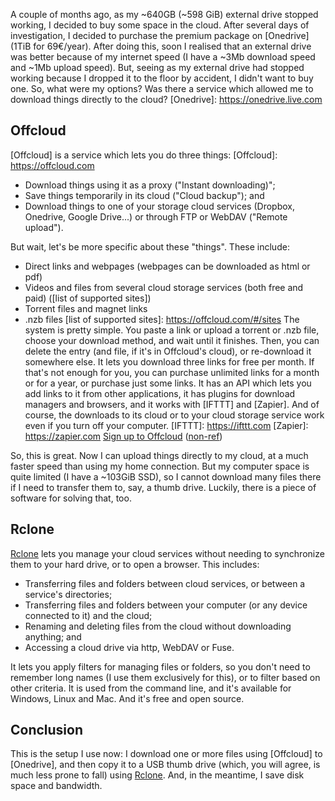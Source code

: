 <!--
.. title: Review of Offcloud and Rclone
.. slug: review-offcloud-rclone
.. date: 2018-04-01 12:00:00+02:00
.. tags: cloud, offcloud, rclone, review, dropbox, onedrive, google drive, torrent, magnet, ftp, rclone, cli
.. category: 
.. link: 
.. description: 
.. type: text
-->

A couple of months ago, as my ~640GB (~598 GiB) external drive stopped working, I decided to buy some space in the cloud. After several days of investigation, I decided to purchase the premium package on [Onedrive] (1TiB for 69€/year). After doing this, soon I realised that an external drive was better because of my internet speed (I have a ~3Mb download speed and ~1Mb upload speed). But, seeing as my external drive had stopped working because I dropped it to the floor by accident, I didn't want to buy one. So, what were my options? Was there a service which allowed me to download things directly to the cloud?
[Onedrive]: https://onedrive.live.com

## Offcloud

[Offcloud] is a service which lets you do three things:
[Offcloud]: https://offcloud.com
* Download things using it as a proxy ("Instant downloading)";
* Save things temporarily in its  cloud ("Cloud backup"); and
* Download things to one of your storage cloud services (Dropbox, Onedrive, Google Drive...) or through FTP or WebDAV ("Remote upload").

But wait, let's be more specific about these "things". These include:

* Direct links and webpages (webpages can be downloaded as html or pdf)
* Videos and files from several cloud storage services (both free and paid) ([list of supported sites])
* Torrent files and magnet links
* .nzb files
[list of supported sites]: https://offcloud.com/#/sites
The system is pretty simple. You paste a link or upload a torrent or .nzb file, choose your download method, and wait until it finishes. Then, you can delete the entry (and file, if it's in Offcloud's cloud), or re-download it somewhere else. It lets you download three links for free per month. If that's not enough for you, you can purchase unlimited links for a month or for a year, or purchase just some links. It has an API which lets you add links to it from other applications,  it has plugins for download managers and browsers, and it works with [IFTTT] and [Zapier]. And of course, the downloads to its cloud or to your  cloud storage service work even if you turn off your computer.
[IFTTT]: https://ifttt.com
[Zapier]: https://zapier.com
[Sign up to Offcloud](https://offcloud.com/?=9ee9276b) ([non-ref](https://offcloud.com))

So, this is great. Now I can upload things directly to my cloud, at a much faster speed than using my home connection. But my computer space is quite limited (I have a ~103GiB SSD), so I cannot download many files there if I need to transfer them to, say, a thumb drive. Luckily, there is a piece of software for solving that, too.

## Rclone

[Rclone] lets you manage your cloud services without needing to synchronize them to your hard drive, or to open a browser. This includes:

* Transferring files and folders between cloud services, or between a service's directories;
* Transferring files and folders between your computer (or any device connected to it) and the cloud;
* Renaming and deleting files from the cloud without downloading anything; and
* Accessing a cloud drive via http, WebDAV or Fuse.

It lets you apply filters for managing files or folders, so you don't need to remember long names (I use them exclusively for this), or to filter based on other criteria. It is used from the command line, and it's available for Windows, Linux and Mac. And it's free and open source.

[Rclone]: https://rclone.org/

## Conclusion

This is the setup I use now: I download one or more files using [Offcloud] to [Onedrive], and then copy it to a USB thumb drive (which, you will agree, is much less prone to fall) using [Rclone]. And, in the meantime, I save disk space and bandwidth.

